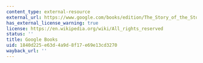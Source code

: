 ```yaml
---
content_type: external-resource
external_url: https://www.google.com/books/edition/The_Story_of_the_Stone_The_Warning_Voice/7zaX-G88DJMC?hl=en&gbpv=1
has_external_license_warning: true
license: https://en.wikipedia.org/wiki/All_rights_reserved
status: ''
title: Google Books
uid: 1840d225-e63d-4a9d-8f17-e69e13cd3270
wayback_url: ''
---
```

